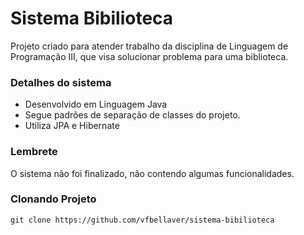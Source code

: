 # Sistema Bibilioteca
Projeto criado para atender trabalho da disciplina de Linguagem de Programação III, que visa solucionar problema para uma biblioteca.

### Detalhes do sistema
* Desenvolvido em Linguagem Java
* Segue padrões de separação de classes do projeto. 
* Utiliza JPA e Hibernate

### Lembrete
O sistema não foi finalizado, não contendo algumas funcionalidades.

### Clonando Projeto
```
git clone https://github.com/vfbellaver/sistema-bibilioteca
